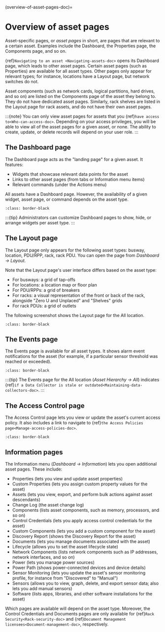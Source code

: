 (overview-of-asset-pages-doc)=

# Overview of asset pages

Asset-specific pages, or *asset pages* in short, are pages that are relevant to a certain asset. Examples include the Dashboard, the Properties page, the Components page, and so on.

{ref}`Navigating to an asset <Navigating-assets-doc>` opens its Dashboard page, which leads to other asset pages. Certain asset pages (such as Properties) are available for all asset types. Other pages only appear for relevant types; for instance, locations have a Layout page, but network switches do not.

Asset components (such as network cards, logical partitions, hard drives, and so on) are listed on the Components page of the asset they belong to. They do not have dedicated asset pages. Similarly, rack shelves are listed in the Layout page for rack assets, and do not have their own asset pages.

:::{note}
You can only view asset pages for assets that you {ref}`have access to<Who-can-access-doc>`. Depending on your access privileges, you will be able to view all of the asset pages for a given asset, or none. The ability to create, update, or delete records will depend on your user role.
:::

## The Dashboard page

The Dashboard page acts as the "landing page" for a given asset. It features:

- Widgets that showcase relevant data points for the asset
- Links to other asset pages (from tabs or Information menu items)
- Relevant commands (under the Actions menu)

All assets have a Dashboard page. However, the availability of a given widget, asset page, or command depends on the asset type.

```{image} /asset-management/media/dashboard.png
:class: border-black
```

:::{tip}
Administrators can customize Dashboard pages to show, hide, or arrange widgets per asset type.
:::

## The Layout page

The Layout page only appears for the following asset types: busway, location, PDU/RPP, rack, rack PDU. You can open the page from *Dashboard → Layout*.

Note that the Layout page's user interface differs based on the asset type:

- For busways: a grid of tap-offs
- For locations: a location map or floor plan
- For PDU/RPPs: a grid of breakers
- For racks: a visual representation of the front or back of the rack, alongside "Zero U and Unplaced" and "Shelves" grids
- For rack PDUs: a grid of outlets

The following screenshot shows the Layout page for the All location.

```{image} /asset-management/media/map_layout.png
:class: border-black
```

## The Events page

The Events page is available for all asset types. It shows alarm event notifications for the asset (for example, if a particular sensor threshold was reached or exceeded).

```{image} /asset-management/media/events.png
:class: border-black
```

:::{tip}
The Events page for the All location (*Asset Hierarchy → All*) indicates {ref}`if a Data Collector is stale or outdated<Maintaining-data-collectors-doc>`.
:::

## The Access Control page

The Access Control page lets you view or update the asset's current access policy. It also includes a link to navigate to {ref}`the Access Policies page<Manage-access-policies-doc>`.

```{image} /asset-management/media/access_control.png
:class: border-black
```

## Information pages

The Information menu (*Dashboard → Information*) lets you open additional asset pages. These include:

- Properties (lets you view and update asset properties)
- Custom Properties (lets you assign custom property values for the asset)
- Assets (lets you view, export, and perform bulk actions against asset descendants)
- Change Log (the asset change log)
- Components (lists asset components, such as memory, processors, and so on)
- Control Credentials (lets you apply access control credentials for the asset)
- Custom Components (lets you add a custom component for the asset)
- Discovery Report (shows the Discovery Report for the asset)
- Documents (lets you manage documents associated with the asset)
- Lifecycle (allows you to set the asset lifecycle state)
- Network Components (lists network components such as IP addresses, network interfaces, and so on)
- Power (lets you manage power sources)
- Power Path (shows power-connected devices and device details)
- Sensor Monitoring (lets you update the asset's sensor monitoring profile, for instance from "Discovered" to "Manual")
- Sensors (allows you to view, graph, delete, and export sensor data; also lets you add manual sensors)
- Software (lists apps, libraries, and other software installations for the asset)

Which pages are available will depend on the asset type. Moreover, the Control Credentials and Documents pages are only available for {ref}`Rack Security<Rack-security-doc>` and {ref}`Document Management licensees<Document-management-doc>`, respectively.
